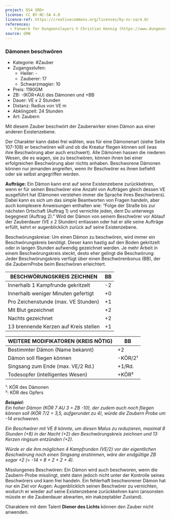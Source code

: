 ```yaml
---
project: DS4 SRD+
license: CC BY-NC-SA 4.0
licence-ref: https://creativecommons.org/licenses/by-nc-sa/4.0/
references: 
  - Fanwerk for Dungeonslayers © Christian Kennig (https://www.dungeonslayers.net/)
source: GRW
---
```


### Dämonen beschwören

- Kategorie: #Zauber
- Zugangsstufen:
  - Heiler: -
  - Zauberer: 17
  - Schwarzmagier: 10
- Preis: 1190GM
- ZB: -(KÖR+AU) des Dämonen und +BB
- Dauer: VE x 2 Stunden
- Distanz: Radius von VE m
- Abklingzeit: 24 Stunden
- Art: Zaubern

Mit diesem Zauber beschwört der Zauberwirker einen Dämon aus einer anderen Existenzebene.

Der Charakter kann dabei frei wählen, was für eine Dämonenart (siehe Seite 107-108) er beschwören will und ob die Kreatur fliegen können soll (was ihre Beschwörung aber auch erschwert). Alle Dämonen hassen die niederen Wesen, die es wagen, sie zu beschwören, können ihnen bei einer erfolgreichen Beschwörung aber nichts anhaben. Beschworene Dämonen können nur jemanden angreifen, wenn ihr Beschwörer es ihnen befiehlt oder sie selbst angegriffen werden.

**Aufträge:** Ein Dämon kann erst auf seine Existenzebene zurückkehren, wenn er für seinen Beschwörer eine Anzahl von Aufträgen gleich dessen VE ausgeführt hat (Dämonen verstehen immer die Sprache ihres Beschwörers). Dabei kann es sich um das simple Beantworten von Fragen handeln, aber auch komplexere Anweisungen enthalten wie: “Folge der Straße bis zur nächsten Ortschaft (Auftrag 1) und vernichte jeden, dem Du unterwegs begegnest (Auftrag 2).” Wird der Dämon von seinem Beschwörer vor Ablauf der Zauberdauer (VE x 2 Stunden) entlassen oder hat er alle seine Aufträge erfüllt, kehrt er augenblicklich zurück auf seine Existenzebene.

Beschwörungskreise: Um einen Dämon zu beschwören, wird immer ein Beschwörungskreis benötigt. Dieser kann hastig auf den Boden gekritzelt oder in langen Stunden aufwendig gezeichnet werden. Je mehr Arbeit in einem Beschwörungskreis steckt, desto eher gelingt die Beschwörung: Jeder Beschwörungskreis verfügt über einen Beschwörenbonus (BB), der die ZaubernProbe beim Beschwören erleichtert.

| BESCHWÖRUNGSKREIS ZEICHNEN            | BB  |
| ------------------------------------- | --- |
| Innerhalb 1 Kampfrunde gekritzelt     | -2  |
| Innerhalb weniger Minuten gefertigt   | +0  |
| Pro Zeichenstunde (max. VE Stunden)   | +1  |
| Mit Blut gezeichnet                   | +2  |
| Nachts gezeichnet                     | +2  |
| 13 brennende Kerzen auf Kreis stellen | +1  |

| WEITERE MODIFIKATOREN (KREIS NÖTIG) | BB      |
| ----------------------------------- | ------- |
| Bestimmter Dämon (Name bekannt)     | +2      |
| Dämon soll fliegen können           | -KÖR/2¹ |
| Singsang zum Ende (max. VE/2 Rd.)   | +1/Rd.  |
| Todesopfer (intelligentes Wesen)    | +KÖR²   |

¹: KÖR des Dämonen  
²: KÖR des Opfers

**_Beispiel:_**  
_Ein hoher Dämon (KÖR 7 AU 3 = ZB -10), der zudem auch noch fliegen können soll (KÖR 7/2 = 3,5, aufgerundet zu 4), würde die Zaubern Probe um -14 erschweren._

_Ein Beschwörer mit VE 8 könnte, um diesen Malus zu reduzieren, maximal 8 Stunden (+8) in der Nacht (+2) den Beschwörungskreis zeichnen und 13 Kerzen ringsum entzünden (+2)._

_Würde er die ihm möglichen 4 Kampfrunden (VE/2) vor der eigentlichen Beschwörung noch einen Singsang anstimmen, wäre der endgültige ZB sogar +2 (= -14 + 8 + 2 + 2 + 4)._

Misslungenes Beschwören: Ein Dämon wird auch beschworen, wenn die Zaubern-Probe misslingt, steht dann jedoch nicht unter der Kontrolle seines Beschwörers und kann frei handeln. Ein fehlerhaft beschworener Dämon hat nur ein Ziel vor Augen: Augenblicklich seinen Beschwörer zu vernichten, wodurch er wieder auf seine Existenzebene zurückkehren kann (ansonsten müsste er die Zauberdauer abwarten, ein inakzeptabler Zustand).

Charaktere mit dem Talent **Diener des Lichts** können den Zauber nicht anwenden.

